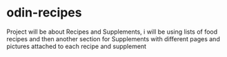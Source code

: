 # odin-recipes
Project will be about Recipes and Supplements, i will be using lists of food recipes and then another section for Supplements with different pages and pictures attached to each recipe and supplement
